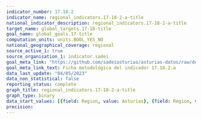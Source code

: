 ```yaml
---
indicator_number: 17.18.2
indicator_name: regional_indicators.17-18-2-a-title
national_indicator_description: regional_indicators.17-18-2-a-title
target_name: global_targets.17-18-title
goal_name: global_goals.17-title
computation_units: units.BOOL_YES_NO
national_geographical_coverage: regional
source_active_1: true
source_organisation_1: indicator.sadei
goal_meta_link: "https://github.com/sadeiasturias/asturias-datos/raw/develop/descargas/metodologia/17.18.2.a.pdf"
goal_meta_link_text: Ficha metodológica del indicador 17.18.2.a
data_last_update: "04/05/2023"
data_non_statistical: false
reporting_status: complete
graph_title: regional_indicators.17-18-2-a-title
graph_type: binary
data_start_values: [{field: Region, value: Asturias}, {field: Region, value: España}]
precision:  
---
```

